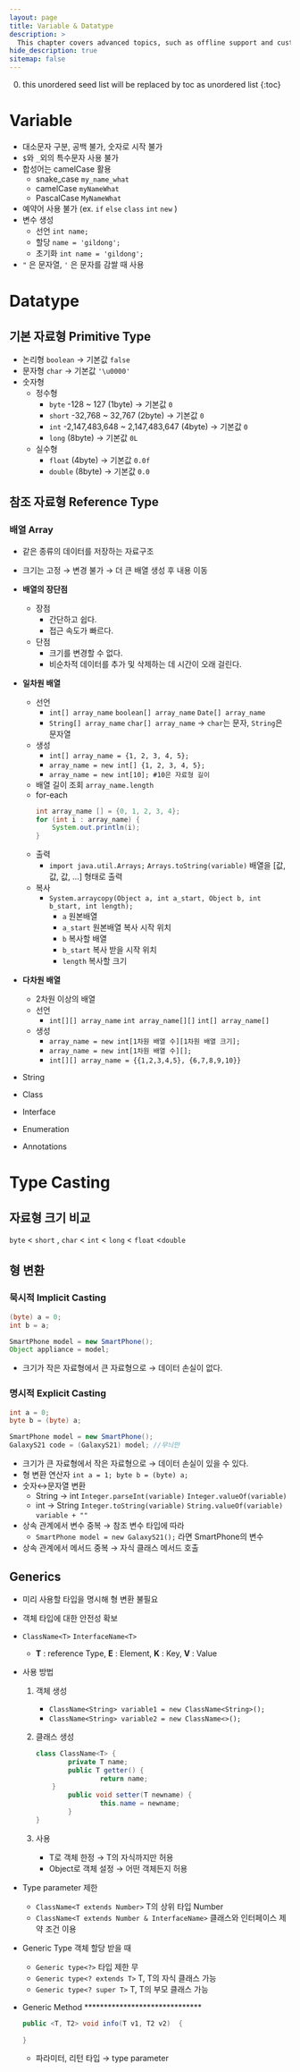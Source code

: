 ```yaml
---
layout: page
title: Variable & Datatype
description: >
  This chapter covers advanced topics, such as offline support and custom JS builds. Codings skills are recommended.
hide_description: true
sitemap: false
---
```

0. this unordered seed list will be replaced by toc as unordered list
{:toc}

# Variable
- 대소문자 구분, 공백 불가, 숫자로 시작 불가
- `$`와 `_`외의 특수문자 사용 불가
- 합성어는 camelCase 활용
    - snake_case `my_name_what`
    - camelCase `myNameWhat`
    - PascalCase `MyNameWhat`
- 예약어 사용 불가 (ex. `if` `else` `class` `int` `new` )
- 변수 생성
    - 선언 `int name;`
    - 할당 `name = 'gildong';`
    - 초기화 `int name = 'gildong';`
- `"` 은 문자열, `'` 은 문자를 감쌀 때 사용

# Datatype
## 기본 자료형 Primitive Type
- 논리형 `boolean` → 기본값 `false`
- 문자형 `char` → 기본값 `'\u0000'`
- 숫자형
    - 정수형
        - `byte` -128 ~ 127 (1byte) → 기본값 `0`
        - `short` -32,768 ~ 32,767 (2byte) → 기본값 `0`
        - `int` -2,147,483,648 ~ 2,147,483,647 (4byte) → 기본값 `0`
        - `long` (8byte) → 기본값 `0L`
    - 실수형
        - `float` (4byte) → 기본값 `0.0f`
        - `double` (8byte) → 기본값 `0.0`

## 참조 자료형 Reference Type
### 배열 Array
- 같은 종류의 데이터를 저장하는 자료구조
- 크기는 고정 → 변경 불가 → 더 큰 배열 생성 후 내용 이동

- **배열의 장단점**
    - 장점
        - 간단하고 쉽다.
        - 접근 속도가 빠르다.
    - 단점
        - 크기를 변경할 수 없다.
        - 비순차적 데이터를 추가 및 삭제하는 데 시간이 오래 걸린다.

- **일차원 배열**
    - 선언
        - `int[] array_name` `boolean[] array_name` `Date[] array_name`
        - `String[] array_name` `char[] array_name` → `char`는 문자, `String`은  문자열
    - 생성
        - `int[] array_name = {1, 2, 3, 4, 5};`
        - `array_name = new int[] {1, 2, 3, 4, 5};`
        - `array_name = new int[10]; #10은 자료형 길이`
    - 배열 길이 조회 `array_name.length`
    - for-each
        ```java
        int array_name [] = {0, 1, 2, 3, 4};
        for (int i : array_name) {
            System.out.println(i);
        }
        ```
    - 출력
        - `import java.util.Arrays;` `Arrays.toString(variable)` 배열을 [값, 값, 값, …] 형태로 출력
    - 복사
        - `System.arraycopy(Object a, int a_start, Object b, int b_start, int length);`
            - `a` 원본배열
            - `a_start` 원본배열 복사 시작 위치
            - `b` 복사할 배열
            - `b_start` 복사 받을 시작 위치
            - `length` 복사할 크기

- **다차원 배열**
    - 2차원 이상의 배열
    - 선언
        - `int[][] array_name` `int array_name[][]` `int[] array_name[]`
    - 생성
        - `array_name = new int[1차원 배열 수][1차원 배열 크기];`
        - `array_name = new int[1차원 배열 수][];`
        - `int[][] array_name = {{1,2,3,4,5}, {6,7,8,9,10}}`

- String
- Class
- Interface
- Enumeration
- Annotations

# Type Casting
## 자료형 크기 비교
`byte` < `short` , `char` < `int`  < `long` < `float` <`double`

## 형 변환
### 묵시적 Implicit Casting
```java
(byte) a = 0;
int b = a;
```

```java
SmartPhone model = new SmartPhone();
Object appliance = model;
```

- 크기가 작은 자료형에서 큰 자료형으로 → 데이터 손실이 없다.

### 명시적 Explicit Casting

```java
int a = 0;
byte b = (byte) a;
```

```java
SmartPhone model = new SmartPhone();
GalaxyS21 code = (GalaxyS21) model; //무늬만
```

- 크기가 큰 자료형에서 작은 자료형으로 → 데이터 손실이 있을 수 있다.
- 형 변환 연산자 `int a = 1; byte b = (byte) a;`
- 숫자↔문자열 변환
    - String → int `Integer.parseInt(variable)` `Integer.valueOf(variable)`
    - int → String `Integer.toString(variable)` `String.valueOf(variable)` `variable + ""`
- 상속 관계에서 변수 중복 → 참조 변수 타입에 따라
    - `SmartPhone model = new GalaxyS21();` 라면 SmartPhone의 변수
- 상속 관계에서 메서드 중복 → 자식 클래스 메서드 호출

## Generics
- 미리 사용할 타입을 명시해 형 변환 불필요
- 객체 타입에 대한 안전성 확보
- `ClassName<T>` `InterfaceName<T>`
    - **T** : reference Type, **E** : Element, **K** : Key, **V** : Value
- 사용 방법
    1. 객체 생성
        - `ClassName<String> variable1 = new ClassName<String>();`
        - `ClassName<String> variable2 = new ClassName<>();`
    2. 클래스 생성
        
        ```java
        class ClassName<T> {
        		private T name;
        		public T getter() {
        				return name;
            }
        		public void setter(T newname) {
        				this.name = newname;
        		}
        }
        ```
        
    3. 사용
        - T로 객체 한정 → T의 자식까지만 허용
        - Object로 객체 설정 → 어떤 객체든지 허용
- Type parameter 제한
    - `ClassName<T extends Number>` T의 상위 타입 Number
    - `ClassName<T extends Number & InterfaceName>` 클래스와 인터페이스 제약 조건 이용
- Generic Type 객체 할당 받을 때
    - `Generic type<?>` 타입 제한 무
    - `Generic type<? extends T>` T, T의 자식 클래스 가능
    - `Generic type<? super T>` T, T의 부모 클래스 가능
- Generic Method ******************************
    
    ```java
    public <T, T2> void info(T v1, T2 v2)  {
    		
    }
    ```
    
    - 파라미터, 리턴 타입 → type parameter

